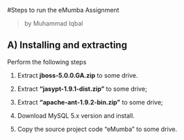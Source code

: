 #Steps to run the eMumba Assignment
> by Muhammad Iqbal <br/>

## A) Installing and extracting
Perform the following steps

1) Extract **jboss-5.0.0.GA.zip** to some drive.

2) Extract **“jasypt-1.9.1-dist.zip”** to some drive; 

3) Extract **“apache-ant-1.9.2-bin.zip”** to some drive; 

4) Download MySQL 5.x version and install.

5) Copy the source project code “eMumba” to some drive.


